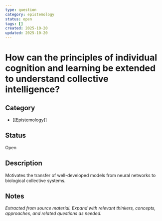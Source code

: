 ```yaml
---
type: question
category: epistemology
status: open
tags: []
created: 2025-10-20
updated: 2025-10-20
---
```


# How can the principles of individual cognition and learning be extended to understand collective intelligence?

## Category

- [[Epistemology]]

## Status

Open

## Description

Motivates the transfer of well-developed models from neural networks to biological collective systems.

## Notes

*Extracted from source material. Expand with relevant thinkers, concepts, approaches, and related questions as needed.*
